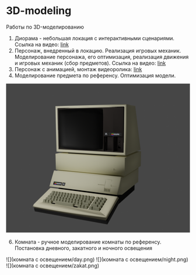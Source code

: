 # 3D-modeling
Работы по 3D-моделированию
1. Диорама - небольшая локация с интерактивными сценариями. Ссылка на видео: [link](https://drive.google.com/drive/folders/14cF1fBSUh6gC4VhJ8Jup6jHUhXOhgrmJ?usp=sharing)
2. Персонаж, внедренный в локацию. Реализация игровых механик. Моделирование персонажа, его оптимизация, реализация движения и игровых механик (сбор предметов). Ссылка на видео: [link](https://drive.google.com/file/d/1bVe8iMUSynzKAY-tauApjYr3eMnTx8Xt/view?usp=sharing)
3. Персонаж с анимацией, монтаж видеоролика: [link](https://drive.google.com/file/d/1gPXha2qPYVbJQdYoBEzLQbo2kOvylRGK/view?usp=sharing)
4. Моделирование предмета по референсу. Оптимизация модели.

![](highpoly_and_lowpoly_model/lab3/render1.png)

6. Комната - ручное моделирование комнаты по референсу. Постановка дневного, закатного и ночного освещения

![](комната с освещением/day.png)
![](комната с освещением/night.png)
![](комната с освещением/zakat.png)

